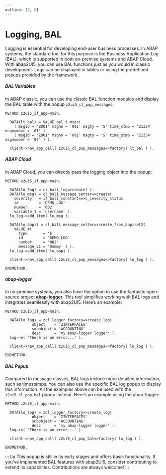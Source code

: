 ```yaml
---
outline: [2, 6]
---
```

# Logging, BAL

Logging is essential for developing end-user business processes. In ABAP systems, the standard tool for this purpose is the Business Application Log (BAL), which is supported in both on-premise systems and ABAP Cloud. With abap2UI5, you can use BAL functions just as you would in classic development. Logs can be displayed in tables or using the predefined popups provided by the framework.

##### BAL Variables
In ABAP classic, you can use the classic BAL function modules and display the BAL table with the popup `z2ui5_cl_pop_messages`:
```abap
METHOD z2ui5_if_app~main.

  DATA(lt_bal) = VALUE bal_t_msgr(
    ( msgid = 'Z001' msgno = '001' msgty = 'S' time_stmp = '21354' msgnumber = '01' )
    ( msgid = 'Z001' msgno = '001' msgty = 'S' time_stmp = '21354' msgnumber = '02' ) ).

  client->nav_app_call( z2ui5_cl_pop_messages=>factory( lt_bal ) ).

```

##### ABAP Cloud
In ABAP Cloud, you can directly pass the logging object into the popup:
```abap
METHOD z2ui5_if_app~main.

  DATA(lo_log) = cl_bali_log=>create( ).
  DATA(lo_msg) = cl_bali_message_setter=>create(
    severity   = if_bali_constants=>c_severity_status
    id         = 'DEMO_LOG'
    number     = '002'
    variable_1 = `username` ).
  lo_log->add_item( lo_msg ).

  DATA(lo_bapi) = cl_bali_message_setter=>create_from_bapiret2( 
    VALUE #( 
      type       = 'E'
      id         = 'DEMO_LOG'
      number     = '002'
      message_v1 = 'Dummy' ) ).
  lo_log->add_item( lo_bapi ).

  client->nav_app_call( z2ui5_cl_pop_messages=>factory( lo_log ) ).

ENDMETHOD.
```

##### abap-logger
In on-premise systems, you also have the option to use the fantastic open-source project [**abap-logger**](https://github.com/ABAP-Logger/ABAP-Logger). This tool simplifies working with BAL logs and integrates seamlessly with abap2UI5. Here’s an example:
```abap
METHOD z2ui5_if_app~main.

  DATA(lo_log) = zcl_logger_factory=>create_log( 
            object    = 'ZINTERFACES'
            subobject = 'ACCOUNTING'
            desc      = 'my abap-logger logger' ).
  log->e( 'There is an error...' ).

  client->nav_app_call( z2ui5_cl_pop_messages=>factory( lo_log ) ).

ENDMETHOD.
```

##### BAL Popup
Compared to message classes, BAL logs include more detailed information, such as timestamps. You can also use the specific BAL log popup to display this information. All the examples above can be used with the `z2ui5_cl_pop_bal` popup instead. Here’s an example using the abap-logger:

```abap
METHOD z2ui5_if_app~main.

  DATA(lo_log) = zcl_logger_factory=>create_log( 
            object    = 'ZINTERFACES'
            subobject = 'ACCOUNTING'
            desc      = 'my abap-logger logger' ).
  log->e( 'There is an error...' ).

  client->nav_app_call( z2ui5_cl_pop_bal=>factory( lo_log ) ).

ENDMETHOD.
```

::: tip
This popup is still in its early stages and offers basic functionality. If you’ve implemented BAL features with abap2UI5, consider contributing to extend its capabilities. Contributions are always welcome!
:::